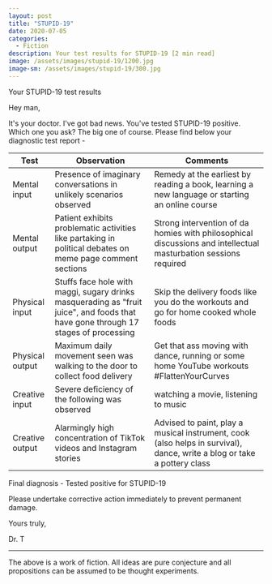 ```yaml
---
layout: post
title: "STUPID-19"
date: 2020-07-05
categories: 
  - Fiction
description: Your test results for STUPID-19 [2 min read]
image: /assets/images/stupid-19/1200.jpg
image-sm: /assets/images/stupid-19/300.jpg
---
```

Your STUPID-19 test results

Hey man,

It's your doctor. I've got bad news. You've tested STUPID-19 positive. Which one you ask? The big one of course. Please find below your diagnostic test report - 

|Test|Observation|Comments|
|------------|------------|-------------|
| Mental input | Presence of imaginary conversations in unlikely scenarios observed | Remedy at the earliest by reading a book, learning a new language or starting an online course
Mental output | Patient exhibits problematic activities like partaking in political debates on meme page comment sections | Strong intervention of da homies with philosophical discussions and intellectual masturbation sessions required
Physical input | Stuffs face hole with maggi, sugary drinks masquerading as "fruit juice", and foods that have gone through 17 stages of processing | Skip the delivery foods like you do the workouts and go for home cooked whole foods
Physical output | Maximum daily movement seen was walking to the door to collect food delivery | Get that ass moving with dance, running or some home YouTube workouts #FlattenYourCurves
Creative input | Severe deficiency of the following was observed | watching a movie, listening to music
Creative output | Alarmingly high concentration of TikTok videos and Instagram stories | Advised to paint, play a musical instrument, cook (also helps in survival), dance, write a blog or take a pottery class

Final diagnosis - Tested positive for STUPID-19

Please undertake corrective action immediately to prevent permanent damage.

Yours truly,

Dr. T


----------------------------
The above is a work of fiction. All ideas are pure conjecture and all propositions can be assumed to be thought experiments.